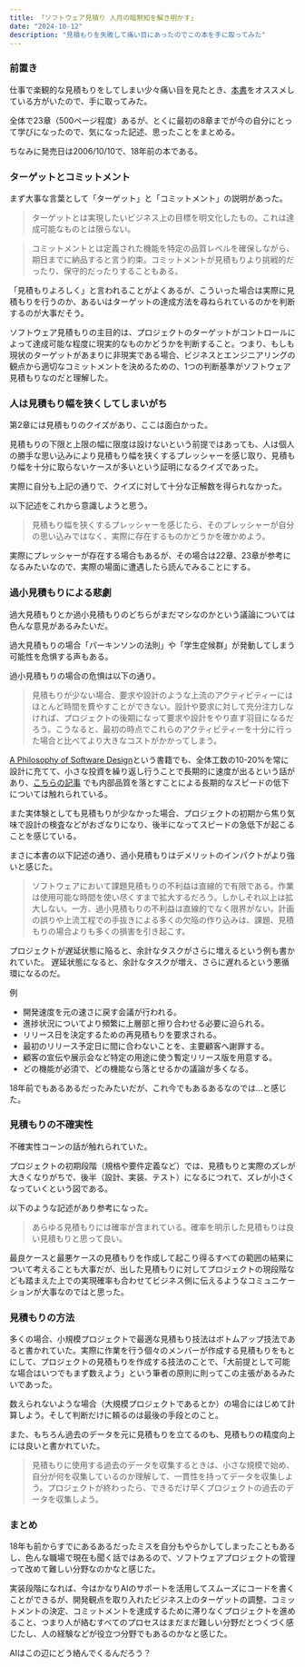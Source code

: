 ```yaml
---
title: 「ソフトウェア見積り 人月の暗黙知を解き明かす」
date: "2024-10-12"
description: "見積もりを失敗して痛い目にあったのでこの本を手に取ってみた"
---
```


### 前置き

仕事で楽観的な見積もりをしてしまい少々痛い目を見たとき、[本書](https://www.amazon.co.jp/dp/B00KR96M6K)をオススメしている方がいたので、手に取ってみた。

全体で23章（500ページ程度）あるが、とくに最初の8章までが今の自分にとって学びになったので、気になった記述、思ったことをまとめる。

ちなみに発売日は2006/10/10で、18年前の本である。

### ターゲットとコミットメント

まず大事な言葉として「ターゲット」と「コミットメント」の説明があった。

> ターゲットとは実現したいビジネス上の目標を明文化したもの。これは達成可能なものとは限らない。

> コミットメントとは定義された機能を特定の品質レベルを確保しながら、期日までに納品すると言う約束。コミットメントが見積もりより挑戦的だったり、保守的だったりすることもある。

「見積もりよろしく」と言われることがよくあるが、こういった場合は実際に見積もりを行うのか、あるいはターゲットの達成方法を尋ねられているのかを判断するのが大事だそう。

ソフトウェア見積もりの主目的は、プロジェクトのターゲットがコントロールによって達成可能な程度に現実的なものかどうかを判断すること。つまり、もしも現状のターゲットがあまりに非現実である場合、ビジネスとエンジニアリングの観点から適切なコミットメントを決めるための、1つの判断基準がソフトウェア見積もりなのだと理解した。

### 人は見積もり幅を狭くしてしまいがち

第2章には見積もりのクイズがあり、ここは面白かった。

見積もりの下限と上限の幅に限度は設けないという前提ではあっても、人は個人の勝手な思い込みにより見積もり幅を狭くするプレッシャーを感じ取り、見積もり幅を十分に取らないケースが多いという証明になるクイズであった。

実際に自分も上記の通りで、クイズに対して十分な正解数を得られなかった。

以下記述をこれから意識しようと思う。

> 見積もり幅を狭くするプレッシャーを感じたら、そのプレッシャーが自分の思い込みではなく、実際に存在するものかどうかを確かめよう。

実際にプレッシャーが存在する場合もあるが、その場合は22章、23章が参考になるみたいなので、実際の場面に遭遇したら読んでみることにする。

### 過小見積もりによる悲劇

過大見積もりとか過小見積もりのどちらがまだマシなのかという議論については色んな意見があるみたいだ。

過大見積もりの場合「パーキンソンの法則」や「学生症候群」が発動してしまう可能性を危惧する声もある。

過小見積もりの場合の危惧は以下の通り。

> 見積もりが少ない場合、要求や設計のような上流のアクティビティーにはほとんど時間を費やすことができない。設計や要求に対して充分注力しなければ、プロジェクトの後期になって要求や設計をやり直す羽目になるだろう。こうなると、最初の時点でこれらのアクティビティーを十分に行った場合と比べてより大きなコストがかかってしまう。

[A Philosophy of Software Design](https://www.amazon.co.jp/Philosophy-Software-Design-John-Ousterhout/dp/1732102201)という書籍でも、全体工数の10-20%を常に設計に充てて、小さな投資を繰り返し行うことで長期的に速度が出るという話があり、[こちらの記事](https://www.veriserve.co.jp/asset/approach/column/software-quality/software-quality07.html) でも内部品質を落とすことによる長期的なスピードの低下については触れられている。

また実体験としても見積もりが少なかった場合、プロジェクトの初期から焦り気味で設計の検査などがおざなりになり、後半になってスピードの急低下が起こることを感じている。

まさに本書の以下記述の通り、過小見積もりはデメリットのインパクトがより強いと感じた。

> ソフトウェアにおいて課題見積もりの不利益は直線的で有限である。作業は使用可能な時間を使い尽くすまで拡大するだろう。しかしそれ以上は拡大しない。一方、過小見積もりの不利益は直線的でなく限界がない。計画の誤りや上流工程での手抜きによる多くの欠陥の作り込みは、課題、見積もりの場合よりも多くの損害を引き起こす。

プロジェクトが遅延状態に陥ると、余計なタスクがさらに増えるという例も書かれていた。
遅延状態になると、余計なタスクが増え、さらに遅れるという悪循環になるのだ。

例
- 開発速度を元の速さに戻す会議が行われる。
- 進捗状況についてより頻繁に上層部と擦り合わせる必要に迫られる。
- リリース日を決定するための再見積もりを要求される。
- 最初のリリース予定日に間に合わないことを、主要顧客へ謝罪する。
- 顧客の宣伝や展示会など特定の用途に使う暫定リリース版を用意する。
- どの機能が必須で、どの機能なら落とせるかの議論が多くなる。

18年前でもあるあるだったみたいだが、これ今でもあるあるなのでは...と感じた。

### 見積もりの不確実性

不確実性コーンの話が触れられていた。

プロジェクトの初期段階（規格や要件定義など）では、見積もりと実際のズレが大きくなりがちで、後半（設計、実装、テスト）になるにつれて、ズレが小さくなっていくという図である。

以下のような記述があり参考になった。

> あらゆる見積もりには確率が含まれている。確率を明示した見積もりは良い見積もりと思って良い。

最良ケースと最悪ケースの見積もりを作成して起こり得るすべての範囲の結果について考えることも大事だが、出した見積もりに対してプロジェクトの現段階なども踏まえた上での実現確率も合わせてビジネス側に伝えるようなコミュニケーションが大事なのではと思った。


### 見積もりの方法

多くの場合、小規模プロジェクトで最適な見積もり技法はボトムアップ技法であると書かれていた。実際に作業を行う個々のメンバーが作成する見積もりをもとにして、プロジェクトの見積もりを作成する技法のことで、「大前提として可能な場合はいつでもまず数えよう」という筆者の原則に則ってこの主張があるみたいであった。

数えられないような場合（大規模プロジェクトであるとか）の場合にはじめて計算しよう。そして判断だけに頼るのは最後の手段とのこと。

また、もちろん過去のデータを元に見積もりを立てるのも、見積もりの精度向上には良いと書かれていた。

> 見積もりに使用する過去のデータを収集するときは、小さな規模で始め、自分が何を収集しているのか理解して、一貫性を持ってデータを収集しよう。プロジェクトが終わったら、できるだけ早くプロジェクトの過去のデータを収集しよう。

### まとめ

18年も前からすでにあるあるだったミスを自分もやらかしてしまったこともあるし、色んな職場で現在も聞く話ではあるので、ソフトウェアプロジェクトの管理って改めて難しい分野なのかなと感じた。

実装段階になれば、今はかなりAIのサポートを活用してスムーズにコードを書くことができるが、開発観点を取り入れたビジネス上のターゲットの調整、コミットメントの決定、コミットメントを達成するために滞りなくプロジェクトを進めること、つまり人が絡むすべてのプロセスはまだまだ難しい分野だとつくづく感じたし、人の経験などが役立つ分野でもあるのかなと感じた。

AIはこの辺にどう絡んでくるんだろう？